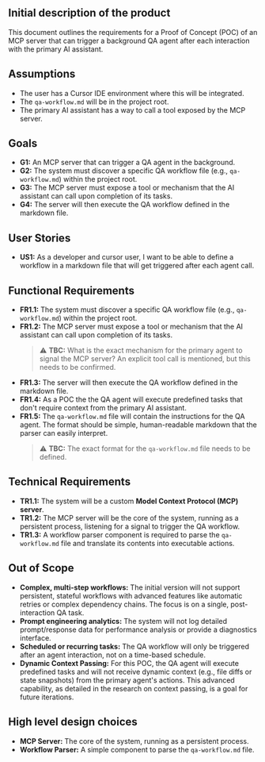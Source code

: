 ## Initial description of the product

This document outlines the requirements for a Proof of Concept (POC) of an MCP server that can trigger a background QA agent after each interaction with the primary AI assistant.

## Assumptions

*   The user has a Cursor IDE environment where this will be integrated.
*   The `qa-workflow.md` will be in the project root.
*   The primary AI assistant has a way to call a tool exposed by the MCP server.

## Goals

*   **G1:** An MCP server that can trigger a QA agent in the background.
*   **G2:** The system must discover a specific QA workflow file (e.g., `qa-workflow.md`) within the project root.
*   **G3:** The MCP server must expose a tool or mechanism that the AI assistant can call upon completion of its tasks.
*   **G4:** The server will then execute the QA workflow defined in the markdown file.

## User Stories

*   **US1:** As a developer and cursor user, I want to be able to define a workflow in a markdown file that will get triggered after each agent call.

## Functional Requirements

*   **FR1.1:** The system must discover a specific QA workflow file (e.g., `qa-workflow.md`) within the project root.
*   **FR1.2:** The MCP server must expose a tool or mechanism that the AI assistant can call upon completion of its tasks.
    > ⚠️ **TBC:** What is the exact mechanism for the primary agent to signal the MCP server? An explicit tool call is mentioned, but this needs to be confirmed.
*   **FR1.3:** The server will then execute the QA workflow defined in the markdown file.
*   **FR1.4:** As a POC the the QA agent will execute predefined tasks that don't require context from the primary AI assistant.
*   **FR1.5:** The `qa-workflow.md` file will contain the instructions for the QA agent. The format should be simple, human-readable markdown that the parser can easily interpret.
    > ⚠️ **TBC:** The exact format for the `qa-workflow.md` file needs to be defined.

## Technical Requirements

*   **TR1.1:** The system will be a custom **Model Context Protocol (MCP) server**.
*   **TR1.2:** The MCP server will be the core of the system, running as a persistent process, listening for a signal to trigger the QA workflow.
*   **TR1.3:** A workflow parser component is required to parse the `qa-workflow.md` file and translate its contents into executable actions.

## Out of Scope

*   **Complex, multi-step workflows:** The initial version will not support persistent, stateful workflows with advanced features like automatic retries or complex dependency chains. The focus is on a single, post-interaction QA task.
*   **Prompt engineering analytics:** The system will not log detailed prompt/response data for performance analysis or provide a diagnostics interface.
*   **Scheduled or recurring tasks:** The QA workflow will only be triggered after an agent interaction, not on a time-based schedule.
*   **Dynamic Context Passing:** For this POC, the QA agent will execute predefined tasks and will not receive dynamic context (e.g., file diffs or state snapshots) from the primary agent's actions. This advanced capability, as detailed in the research on context passing, is a goal for future iterations.

## High level design choices

*   **MCP Server:** The core of the system, running as a persistent process.
*   **Workflow Parser:** A simple component to parse the `qa-workflow.md` file. 